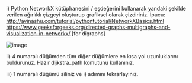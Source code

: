  i)	Python NetworkX kütüphanesini / eşdeğerini kullanarak yandaki şekilde verilen ağırlıklı çizgeyi oluşturup grafiksel olarak çizdiriniz. İpucu: http://avinashu.com/tutorial/pythontutorial/NetworkXBasics.html
https://www.geeksforgeeks.org/directed-graphs-multigraphs-and-visualization-in-networkx/ [for digraphs] 


![image](https://user-images.githubusercontent.com/109876399/185143725-f218e93b-8db5-407a-a698-d32715fbd561.png)

ii)	4 numaralı düğümden tüm diğer düğümlere en kısa yol uzunluklarını buldurunuz. Hazır dijkstra_path komutunu kullanınız. 

iii)	1 numaralı düğümü siliniz ve i) adımını tekrarlayınız. 
